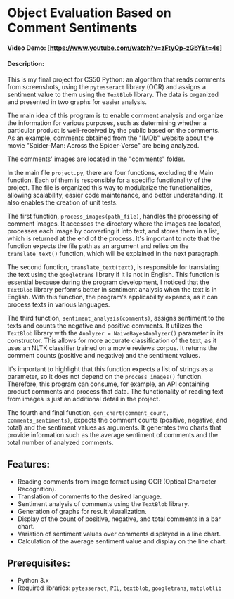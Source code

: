 # Object Evaluation Based on Comment Sentiments
#### Video Demo: [https://www.youtube.com/watch?v=zFtyQp-zGbY&t=4s]

#### Description:

This is my final project for CS50 Python: an algorithm that reads comments from screenshots, using the `pytesseract` library (OCR) and assigns a sentiment value to them using the `TextBlob` library. The data is organized and presented in two graphs for easier analysis.

The main idea of this program is to enable comment analysis and organize the information for various purposes, such as determining whether a particular product is well-received by the public based on the comments. As an example, comments obtained from the "IMDb" website about the movie "Spider-Man: Across the Spider-Verse" are being analyzed.

The comments' images are located in the "comments" folder.

In the main file `project.py`, there are four functions, excluding the Main function. Each of them is responsible for a specific functionality of the project. The file is organized this way to modularize the functionalities, allowing scalability, easier code maintenance, and better understanding. It also enables the creation of unit tests.

The first function, `process_images(path_file)`, handles the processing of comment images. It accesses the directory where the images are located, processes each image by converting it into text, and stores them in a list, which is returned at the end of the process. It's important to note that the function expects the file path as an argument and relies on the `translate_text()` function, which will be explained in the next paragraph.

The second function, `translate_text(text)`, is responsible for translating the text using the `googletrans` library if it is not in English. This function is essential because during the program development, I noticed that the `TextBlob` library performs better in sentiment analysis when the text is in English. With this function, the program's applicability expands, as it can process texts in various languages.

The third function, `sentiment_analysis(comments)`, assigns sentiment to the texts and counts the negative and positive comments. It utilizes the `TextBlob` library with the `Analyzer = NaiveBayesAnalyzer()` parameter in its constructor. This allows for more accurate classification of the text, as it uses an NLTK classifier trained on a movie reviews corpus. It returns the comment counts (positive and negative) and the sentiment values.

It's important to highlight that this function expects a list of strings as a parameter, so it does not depend on the `process_images()` function. Therefore, this program can consume, for example, an API containing product comments and process that data. The functionality of reading text from images is just an additional detail in the project.

The fourth and final function, `gen_chart(comment_count, comments_sentiments)`, expects the comment counts (positive, negative, and total) and the sentiment values as arguments. It generates two charts that provide information such as the average sentiment of comments and the total number of analyzed comments.

## Features:

- Reading comments from image format using OCR (Optical Character Recognition).
- Translation of comments to the desired language.
- Sentiment analysis of comments using the `TextBlob` library.
- Generation of graphs for result visualization.
- Display of the count of positive, negative, and total comments in a bar chart.
- Variation of sentiment values over comments displayed in a line chart.
- Calculation of the average sentiment value and display on the line chart.

## Prerequisites:

- Python 3.x
- Required libraries: `pytesseract`, `PIL`, `textblob`, `googletrans`, `matplotlib`
